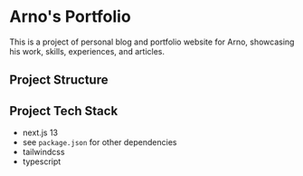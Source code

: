 # Arno's Portfolio

This is a project of personal blog and portfolio website for Arno, showcasing his work, skills, experiences, and articles.

## Project Structure



## Project Tech Stack

* next.js 13
* see `package.json` for other dependencies
* tailwindcss
* typescript